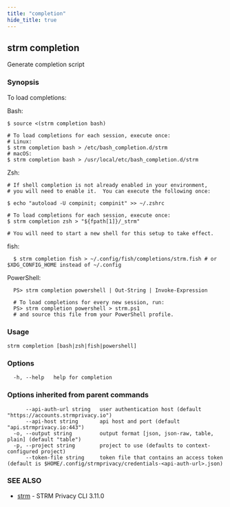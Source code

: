 ```yaml
---
title: "completion"
hide_title: true
---
```

## strm completion

Generate completion script

### Synopsis

To load completions:

Bash:
```
$ source <(strm completion bash)

# To load completions for each session, execute once:
# Linux:
$ strm completion bash > /etc/bash_completion.d/strm
# macOS:
$ strm completion bash > /usr/local/etc/bash_completion.d/strm
```
Zsh:

```
# If shell completion is not already enabled in your environment,
# you will need to enable it.  You can execute the following once:

$ echo "autoload -U compinit; compinit" >> ~/.zshrc

# To load completions for each session, execute once:
$ strm completion zsh > "${fpath[1]}/_strm"

# You will need to start a new shell for this setup to take effect.
```
fish:

```
  $ strm completion fish > ~/.config/fish/completions/strm.fish # or $XDG_CONFIG_HOME instead of ~/.config
```

PowerShell:

```
  PS> strm completion powershell | Out-String | Invoke-Expression

  # To load completions for every new session, run:
  PS> strm completion powershell > strm.ps1
  # and source this file from your PowerShell profile.
```

### Usage


```
strm completion [bash|zsh|fish|powershell]
```

### Options

```
  -h, --help   help for completion
```

### Options inherited from parent commands

```
      --api-auth-url string   user authentication host (default "https://accounts.strmprivacy.io")
      --api-host string       api host and port (default "api.strmprivacy.io:443")
  -o, --output string         output format [json, json-raw, table, plain] (default "table")
  -p, --project string        project to use (defaults to context-configured project)
      --token-file string     token file that contains an access token (default is $HOME/.config/strmprivacy/credentials-<api-auth-url>.json)
```

### SEE ALSO

* [strm](docs/04-reference/01-cli-reference/strm/index.md)	 - STRM Privacy CLI 3.11.0

